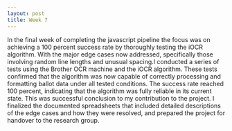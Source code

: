 ```yaml
---
layout: post
title: Week 7
---
```

In the final week of completing the javascript pipeline the focus was on achieving a 100 percent success rate by thoroughly testing the iOCR algorithm. With the major edge cases now addressed, specifically those involving random line lengths and unusual spacing.I conducted a series of tests using the Brother OCR machine and the iOCR algorithm. These tests confirmed that the algorithm was now capable of correctly processing and formatting ballot data under all tested conditions. The success rate reached 100 percent, indicating that the algorithm was fully reliable in its current state. This was successful conclusion to my contribution to the project. I finalized the documented spreadsheets that included detailed descriptions of the edge cases and how they were resolved, and prepared the project for handover to the research group.
